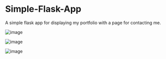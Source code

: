 # Simple-Flask-App
A simple flask app for displaying my portfolio with a page for contacting me.

![image](https://github.com/user-attachments/assets/b723e21d-563f-4bf9-9407-39ff29ad9fa8)

![image](https://github.com/user-attachments/assets/16852b45-2202-4ac9-8c6c-e76d4be3fbc5)

![image](https://github.com/user-attachments/assets/307e76b4-3b80-446d-b949-469b24345b5f)
